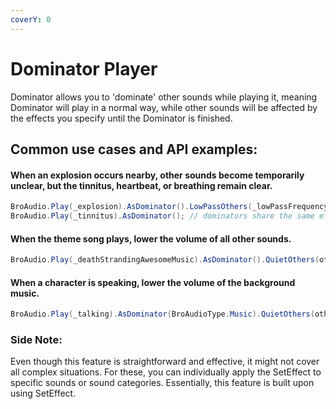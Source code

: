 ```yaml
---
coverY: 0
---
```


# Dominator Player

Dominator allows you to 'dominate' other sounds while playing it, meaning Dominator will play in a normal way, while other sounds will be affected by the effects you specify until the Dominator is finished.

## Common use cases and API examples:

#### When an explosion occurs nearby, other sounds become temporarily unclear, but the tinnitus, heartbeat, or breathing remain clear.

```csharp
BroAudio.Play(_explosion).AsDominator().LowPassOthers(_lowPassFrequency); 
BroAudio.Play(_tinnitus).AsDominator(); // dominators share the same effect, we don't need to set in this line again
```

#### When the theme song plays,  lower the volume of all other sounds.

```csharp
BroAudio.Play(_deathStrandingAwesomeMusic).AsDominator().QuietOthers(othersVol);
```

#### When a character is speaking, lower the volume of the background music.

```csharp
BroAudio.Play(_talking).AsDominator(BroAudioType.Music).QuietOthers(othersVol);
```

### Side Note:

Even though this feature is straightforward and effective, it might not cover all complex situations. For these, you can individually apply the SetEffect to specific sounds or sound categories. Essentially, this feature is built upon using SetEffect.
